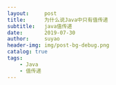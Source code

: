 ```yaml
---
layout:     post
title:      为什么说Java中只有值传递
subtitle:   java值传递
date:       2019-07-30
author:     suyao
header-img: img/post-bg-debug.png
catalog: true
tags:
    - Java
    - 值传递
---
```


